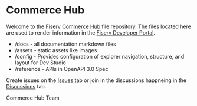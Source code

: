# Commerce Hub

Welcome to the [Fiserv Commerce Hub](https://developer.fiserv.com/product/CommerceHub) file repository. The files located here are used to render information in the [Fiserv Developer Portal](https://developer.fiserv.com).

- /docs - all documentation markdown files
- /assets - static assets like images
- /config - Provides configuration of explorer navigation, structure, and layout for Dev Studio
- /reference - APIs in OpenAPI 3.0 Spec

Create issues on the [Issues](https://github.com/fiserv/support/issues) tab or join in the discussions happneing in the [Discussions](https://github.com/fiserv/support/discussions) tab.

Commerce Hub Team
